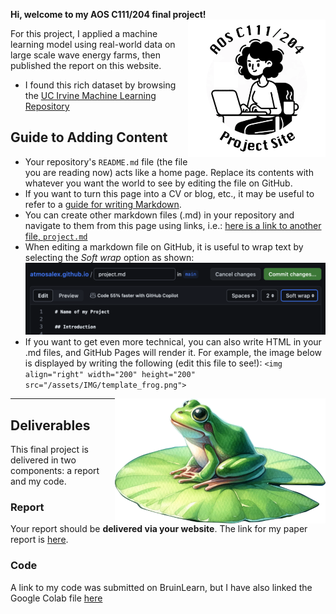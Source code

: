 **Hi, welcome to my AOS C111/204 final project!** <img align="right" width="220" height="220" src="/assets/IMG/template_logo.png">

For this project, I applied a machine learning model using real-world data on large scale wave energy farms, then published the report on this website.

* I found this rich dataset by browsing the [UC Irvine Machine Learning Repository](https://archive.ics.uci.edu/datasets)

## Guide to Adding Content
* Your repository's `README.md` file (the file you are reading now) acts like a home page. Replace its contents with whatever you want the world to see by editing the file on GitHub.
* If you want to turn this page into a CV or blog, etc., it may be useful to refer to a [guide for writing Markdown](https://www.markdownguide.org/basic-syntax/).
* You can create other markdown files (.md) in your repository and navigate to them from this page using links, i.e.: [here is a link to another file, `project.md`](project.md)
* When editing a markdown file on GitHub, it is useful to wrap text by selecting the *Soft wrap* option as shown: ![screenshot](/assets/IMG/instr_wrap.png)
* If you want to get even more technical, you can also write HTML in your .md files, and GitHub Pages will render it. For example, the image below is displayed by writing the following (edit this file to see!): `<img align="right" width="200" height="200" src="/assets/IMG/template_frog.png">`
<img align="right" width="337" height="200" src="/assets/IMG/template_frog.png"> 

***

## Deliverables

This final project is delivered in two components: a report and my code.

### Report

Your report should be **delivered via your website**. 
The link for my paper report is [here](/assets/wave_energy_farm_research.pdf). 

### Code

A link to my code was submitted on BruinLearn, but I have also linked the Google Colab file [here](/assets/final_project.ipynb)
